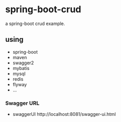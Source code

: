 # spring-boot-crud

a spring-boot crud example.

 ## using
 - spring-boot
 - maven
 - swagger2
 - mybatis
 - mysql
 - redis
 - flyway
 - ...

 ### Swagger URL
- swaggerUI http://localhost:8081/swagger-ui.html
